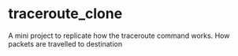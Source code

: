 # traceroute_clone
A mini project to replicate how the traceroute command works. How packets are travelled to destination
